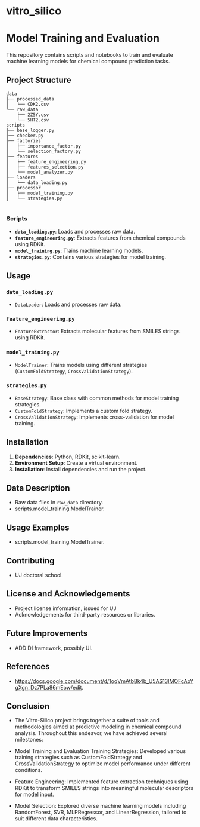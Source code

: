 # vitro_silico

# Model Training and Evaluation

This repository contains scripts and notebooks to train and evaluate machine learning models for chemical compound prediction tasks.

## Project Structure
```
data
├── processed_data
│   └── CDK2.csv
└── raw_data
    ├── 2Z5Y.csv
    └── 5HT2.csv
scripts
├── base_logger.py
├── checker.py
├── factories
│   ├── importance_factor.py
│   └── selection_factory.py
├── features
│   ├── feature_engineering.py
│   ├── features_selection.py
│   └── model_analyzer.py
├── loaders
│   └── data_loading.py
├── processor
│   ├── model_training.py
│   └── strategies.py


```

### Scripts

- **`data_loading.py`**: Loads and processes raw data.
- **`feature_engineering.py`**: Extracts features from chemical compounds using RDKit.
- **`model_training.py`**: Trains machine learning models.
- **`strategies.py`**: Contains various strategies for model training.

## Usage

### `data_loading.py`

- `DataLoader`: Loads and processes raw data.

### `feature_engineering.py`

- `FeatureExtractor`: Extracts molecular features from SMILES strings using RDKit.

### `model_training.py`

- `ModelTrainer`: Trains models using different strategies (`CustomFoldStrategy`, `CrossValidationStrategy`).

### `strategies.py`

- `BaseStrategy`: Base class with common methods for model training strategies.
- `CustomFoldStrategy`: Implements a custom fold strategy.
- `CrossValidationStrategy`: Implements cross-validation for model training.

## Installation

1. **Dependencies**: Python, RDKit, scikit-learn.
2. **Environment Setup**: Create a virtual environment.
3. **Installation**: Install dependencies and run the project.

## Data Description

- Raw data files in `raw_data` directory.
- scripts.model_training.ModelTrainer.

## Usage Examples

- scripts.model_training.ModelTrainer.

## Contributing

- UJ doctoral school.

## License and Acknowledgements

- Project license information, issued for UJ
- Acknowledgements for third-party resources or libraries.

## Future Improvements

- ADD DI framework, possibly UI.

## References

- https://docs.google.com/document/d/1oqVmAtbBk4b_U5AS13IMOFcAoYgXgn_Dz7PLa86mEow/edit.

## Conclusion

- The Vitro-Silico project brings together a suite of tools and methodologies aimed at predictive modeling in chemical compound analysis. Throughout this endeavor, we have achieved several milestones:

- Model Training and Evaluation
Training Strategies: Developed various training strategies such as CustomFoldStrategy and CrossValidationStrategy to optimize model performance under different conditions.

- Feature Engineering: Implemented feature extraction techniques using RDKit to transform SMILES strings into meaningful molecular descriptors for model input.

- Model Selection: Explored diverse machine learning models including RandomForest, SVR, MLPRegressor, and LinearRegression, tailored to suit different data characteristics.
